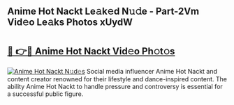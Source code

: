 ## Anime Hot Nackt Le𝚊k𝚎d N𝚞𝚍e - Part-2Vm Vid𝚎o Le𝚊ks Photos xUydW

# <h2><a href="http://fb8tul.evod.top/?m=Anime+Hot+Nackt">🔗 👉🔴 Anime Hot Nackt Vid𝚎o Ph𝚘t𝚘s</a></h2>

[![Anime Hot Nackt N𝚞d𝚎s](https://i.imgur.com/8V9OHl7.gif)](http://fb8tul.evod.top/?m=Anime+Hot+Nackt)
Social media influencer Anime Hot Nackt and content creator renowned for their lifestyle and dance-inspired content. The ability Anime Hot Nackt to handle pressure and controversy is essential for a successful public figure. 
